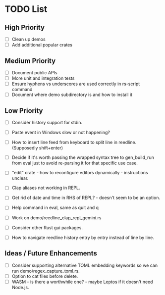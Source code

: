 # TODO List

## High Priority
- [ ]  Clean up demos
- [ ]  Add additional popular crates

## Medium Priority
- [ ]  Document public APIs
- [ ]  More unit and integration tests
- [ ]  Ensure hyphens vs underscores are used correctly in rs-script command
- [ ]  Document where demo subdirectory is and how to install it

## Low Priority
- [ ]  Consider history support for stdin.
- [ ]  Paste event in Windows slow or not happening?
- [ ]  How to insert line feed from keyboard to split line in reedline. (Supposedly shift+enter)
- [ ]  Decide if it's worth passing the wrapped syntax tree to gen_build_run from eval just to avoid re-parsing it for that specific use case.
- [ ]  "edit" crate - how to reconfigure editors dynamically - instructions unclear.
- [ ]  Clap aliases not working in REPL.
- [ ]  Get rid of date and time in RHS of REPL? - doesn't seem to be an option.
- [ ]  Help command in eval, same as quit and q
- [ ]  Work on demo/reedline_clap_repl_gemini.rs
- [ ]  Consider other Rust gui packages.
- [ ]  How to navigate reedline history entry by entry instead of line by line.


## Ideas / Future Enhancements
- [ ]  Consider supporting alternative TOML embedding keywords so we can run demo/regex_capture_toml.rs.
- [ ]  Option to cat files before delete.
- [ ]  WASM - is there a worthwhile one? - maybe Leptos if it doesn't need Node.js.
